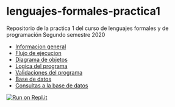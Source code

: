 # lenguajes-formales-practica1

Repositorio de la practica 1 del curso de lenguajes formales y de programación Segundo semestre 2020

- [Informacion general](/doc/info_general.md)
- [Flujo de ejecucion](/doc/flujo_programa.md)
- [Diagrama de objetos](/doc/clases_objetos.md)
- [Logica del programa](/doc/logica.md)
- [Validaciones del programa](/doc/validaciones.md)
- [Base de datos](/doc/database.md)
- [Consultas a la base de datos](/doc/query.md)

[![Run on Repl.it](https://repl.it/badge/github/xhuniktzi/lenguajes-formales-practica1)](https://repl.it/github/xhuniktzi/lenguajes-formales-practica1)
